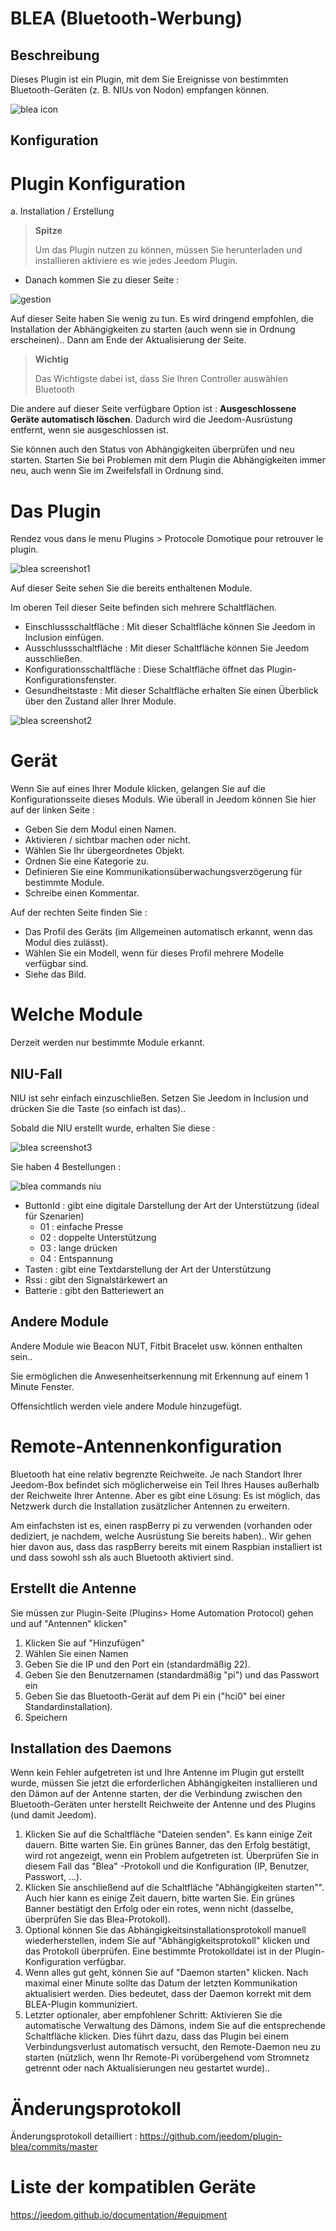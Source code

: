 
BLEA (Bluetooth-Werbung)
==============================

Beschreibung
-----------

Dieses Plugin ist ein Plugin, mit dem Sie Ereignisse von bestimmten Bluetooth-Geräten (z. B. NIUs von Nodon) empfangen können.

![blea icon](../images/blea_icon.png)

Konfiguration
-------------

Plugin Konfiguration
========================

a. Installation / Erstellung

> **Spitze**
>
> Um das Plugin nutzen zu können, müssen Sie herunterladen und installieren
> aktiviere es wie jedes Jeedom Plugin.

- Danach kommen Sie zu dieser Seite :

![gestion](../images/gestion.jpg)

Auf dieser Seite haben Sie wenig zu tun. Es wird dringend empfohlen, die Installation der Abhängigkeiten zu starten (auch wenn sie in Ordnung erscheinen).. Dann am Ende der Aktualisierung der Seite.

> **Wichtig**
>
> Das Wichtigste dabei ist, dass Sie Ihren Controller auswählen
> Bluetooth

Die andere auf dieser Seite verfügbare Option ist : **Ausgeschlossene Geräte automatisch löschen**. Dadurch wird die Jeedom-Ausrüstung entfernt, wenn sie ausgeschlossen ist.

Sie können auch den Status von Abhängigkeiten überprüfen und neu starten. Starten Sie bei Problemen mit dem Plugin die Abhängigkeiten immer neu, auch wenn Sie im Zweifelsfall in Ordnung sind.

Das Plugin
=========

Rendez vous dans le menu Plugins &gt; Protocole Domotique pour retrouver le plugin.

![blea screenshot1](../images/blea_screenshot1.jpg)

Auf dieser Seite sehen Sie die bereits enthaltenen Module.

Im oberen Teil dieser Seite befinden sich mehrere Schaltflächen.

- Einschlussschaltfläche : Mit dieser Schaltfläche können Sie Jeedom in Inclusion einfügen.
- Ausschlussschaltfläche : Mit dieser Schaltfläche können Sie Jeedom ausschließen.
- Konfigurationsschaltfläche : Diese Schaltfläche öffnet das Plugin-Konfigurationsfenster.
- Gesundheitstaste : Mit dieser Schaltfläche erhalten Sie einen Überblick über den Zustand aller Ihrer Module.

![blea screenshot2](../images/blea_screenshot2.jpg)

Gerät
==========

Wenn Sie auf eines Ihrer Module klicken, gelangen Sie auf die Konfigurationsseite dieses Moduls. Wie überall in Jeedom können Sie hier auf der linken Seite :

- Geben Sie dem Modul einen Namen.
- Aktivieren / sichtbar machen oder nicht.
- Wählen Sie Ihr übergeordnetes Objekt.
- Ordnen Sie eine Kategorie zu.
- Definieren Sie eine Kommunikationsüberwachungsverzögerung für bestimmte Module.
- Schreibe einen Kommentar.

Auf der rechten Seite finden Sie :

- Das Profil des Geräts (im Allgemeinen automatisch erkannt, wenn das Modul dies zulässt).
- Wählen Sie ein Modell, wenn für dieses Profil mehrere Modelle verfügbar sind.
- Siehe das Bild.

Welche Module
=============

Derzeit werden nur bestimmte Module erkannt.

NIU-Fall
-----------

NIU ist sehr einfach einzuschließen. Setzen Sie Jeedom in Inclusion und drücken Sie die Taste (so einfach ist das)..

Sobald die NIU erstellt wurde, erhalten Sie diese :

![blea screenshot3](../images/blea_screenshot3.jpg)

Sie haben 4 Bestellungen :

![blea commands niu](../images/blea_commands_niu.jpg)

- ButtonId : gibt eine digitale Darstellung der Art der Unterstützung (ideal für Szenarien)
  - 01 : einfache Presse
  - 02 : doppelte Unterstützung
  - 03 : lange drücken
  - 04 : Entspannung
- Tasten : gibt eine Textdarstellung der Art der Unterstützung
- Rssi : gibt den Signalstärkewert an
- Batterie : gibt den Batteriewert an

Andere Module
--------------------

Andere Module wie Beacon NUT, Fitbit Bracelet usw. können enthalten sein..

Sie ermöglichen die Anwesenheitserkennung mit Erkennung auf einem
1 Minute Fenster.

Offensichtlich werden viele andere Module hinzugefügt.

Remote-Antennenkonfiguration
================================

Bluetooth hat eine relativ begrenzte Reichweite. Je nach Standort Ihrer Jeedom-Box befindet sich möglicherweise ein Teil Ihres Hauses außerhalb der Reichweite Ihrer Antenne.
Aber es gibt eine Lösung: Es ist möglich, das Netzwerk durch die Installation zusätzlicher Antennen zu erweitern.

Am einfachsten ist es, einen raspBerry pi zu verwenden (vorhanden oder dediziert, je nachdem, welche Ausrüstung Sie bereits haben).. Wir gehen hier davon aus, dass das raspBerry bereits mit einem Raspbian installiert ist und dass sowohl ssh als auch Bluetooth aktiviert sind.

Erstellt die Antenne
--------------

Sie müssen zur Plugin-Seite (Plugins> Home Automation Protocol) gehen und auf "Antennen" klicken"

1) Klicken Sie auf "Hinzufügen"
2) Wählen Sie einen Namen
3) Geben Sie die IP und den Port ein (standardmäßig 22).
4) Geben Sie den Benutzernamen (standardmäßig "pi") und das Passwort ein
5) Geben Sie das Bluetooth-Gerät auf dem Pi ein ("hci0" bei einer Standardinstallation).
6) Speichern

Installation des Daemons
----------------------

Wenn kein Fehler aufgetreten ist und Ihre Antenne im Plugin gut erstellt wurde, müssen Sie jetzt die erforderlichen Abhängigkeiten installieren und den Dämon auf der Antenne starten, der die Verbindung zwischen den Bluetooth-Geräten unter herstellt Reichweite der Antenne und des Plugins (und damit Jeedom).

1) Klicken Sie auf die Schaltfläche "Dateien senden". Es kann einige Zeit dauern. Bitte warten Sie. Ein grünes Banner, das den Erfolg bestätigt, wird rot angezeigt, wenn ein Problem aufgetreten ist. Überprüfen Sie in diesem Fall das "Blea" -Protokoll und die Konfiguration (IP, Benutzer, Passwort, ...).
2) Klicken Sie anschließend auf die Schaltfläche "Abhängigkeiten starten"". Auch hier kann es einige Zeit dauern, bitte warten Sie. Ein grünes Banner bestätigt den Erfolg oder ein rotes, wenn nicht (dasselbe, überprüfen Sie das Blea-Protokoll).
3) Optional können Sie das Abhängigkeitsinstallationsprotokoll manuell wiederherstellen, indem Sie auf "Abhängigkeitsprotokoll" klicken und das Protokoll überprüfen. Eine bestimmte Protokolldatei ist in der Plugin-Konfiguration verfügbar.
4) Wenn alles gut geht, können Sie auf "Daemon starten" klicken. Nach maximal einer Minute sollte das Datum der letzten Kommunikation aktualisiert werden. Dies bedeutet, dass der Daemon korrekt mit dem BLEA-Plugin kommuniziert.
5) Letzter optionaler, aber empfohlener Schritt: Aktivieren Sie die automatische Verwaltung des Dämons, indem Sie auf die entsprechende Schaltfläche klicken. Dies führt dazu, dass das Plugin bei einem Verbindungsverlust automatisch versucht, den Remote-Daemon neu zu starten (nützlich, wenn Ihr Remote-Pi vorübergehend vom Stromnetz getrennt oder nach Aktualisierungen neu gestartet wurde)..

Änderungsprotokoll
=========

Änderungsprotokoll detailliert :
<https://github.com/jeedom/plugin-blea/commits/master>

Liste der kompatiblen Geräte
=================================

<https://jeedom.github.io/documentation/#equipment>
